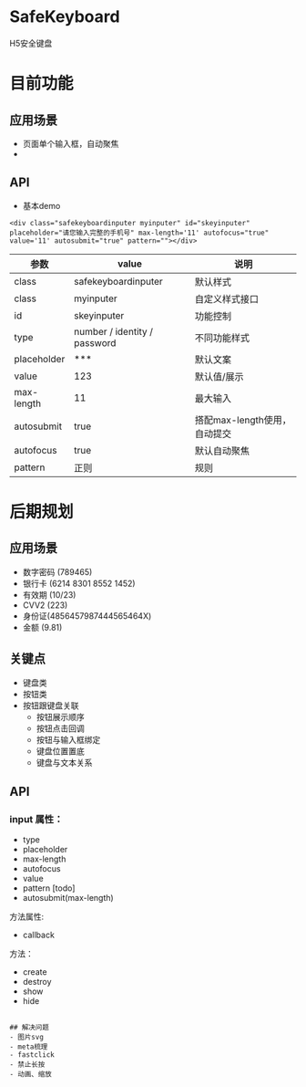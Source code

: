 # SafeKeyboard
H5安全键盘

# 目前功能

## 应用场景
- 页面单个输入框，自动聚焦
- 


## API

- 基本demo

```
<div class="safekeyboardinputer myinputer" id="skeyinputer" placeholder="请您输入完整的手机号" max-length='11' autofocus="true" value='11' autosubmit="true" pattern=""></div>
```

参数 | value | 说明 
---|--- |--- 
class | safekeyboardinputer | 默认样式
class | myinputer | 自定义样式接口
id | skeyinputer | 功能控制
type | number / identity / password | 不同功能样式
placeholder | *** | 默认文案
value | 123 | 默认值/展示
max-length | 11 | 最大输入
autosubmit | true | 搭配max-length使用，自动提交
autofocus | true | 默认自动聚焦
pattern | 正则 | 规则
















# 后期规划 

## 应用场景
- 数字密码 (789465)
- 银行卡 (6214 8301 8552 1452)
- 有效期 (10/23)
- CVV2 (223)
- 身份证(4856457987444565464X)
- 金额 (9.81)

## 关键点
- 键盘类
- 按钮类
- 按钮跟键盘关联
	- 按钮展示顺序
	- 按钮点击回调
	- 按钮与输入框绑定
	- 键盘位置置底
	- 键盘与文本关系

## API

### input 属性：
- type 
- placeholder
- max-length
- autofocus
- value
- pattern [todo]
- autosubmit(max-length)


方法属性:
- callback


方法：
- create
- destroy
- show
- hide

```

## 解决问题
- 图片svg
- meta梳理
- fastclick
- 禁止长按
- 动画、缩放
